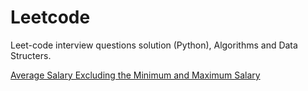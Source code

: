 # Leetcode
Leet-code interview questions solution (Python), Algorithms and Data Structers.


[Average Salary Excluding the Minimum and Maximum Salary](https://github.com/mock3ng/Leetcode/blob/main/Average%20Salary%20Excluding%20the%20Minimum%20and%20Maximum%20Salary.ipynb)
